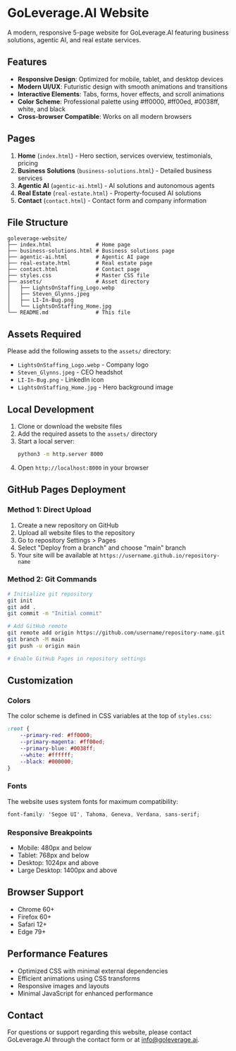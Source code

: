 # GoLeverage.AI Website

A modern, responsive 5-page website for GoLeverage.AI featuring business solutions, agentic AI, and real estate services.

## Features

- **Responsive Design**: Optimized for mobile, tablet, and desktop devices
- **Modern UI/UX**: Futuristic design with smooth animations and transitions
- **Interactive Elements**: Tabs, forms, hover effects, and scroll animations
- **Color Scheme**: Professional palette using #ff0000, #ff00ed, #0038ff, white, and black
- **Cross-browser Compatible**: Works on all modern browsers

## Pages

1. **Home** (`index.html`) - Hero section, services overview, testimonials, pricing
2. **Business Solutions** (`business-solutions.html`) - Detailed business services
3. **Agentic AI** (`agentic-ai.html`) - AI solutions and autonomous agents
4. **Real Estate** (`real-estate.html`) - Property-focused AI solutions
5. **Contact** (`contact.html`) - Contact form and company information

## File Structure

```
goleverage-website/
├── index.html              # Home page
├── business-solutions.html # Business solutions page
├── agentic-ai.html         # Agentic AI page
├── real-estate.html        # Real estate page
├── contact.html            # Contact page
├── styles.css              # Master CSS file
├── assets/                 # Asset directory
│   ├── LightsOnStaffing_Logo.webp
│   ├── Steven_Glynns.jpeg
│   ├── LI-In-Bug.png
│   └── LightsOnStaffing_Home.jpg
└── README.md               # This file
```

## Assets Required

Please add the following assets to the `assets/` directory:

- `LightsOnStaffing_Logo.webp` - Company logo
- `Steven_Glynns.jpeg` - CEO headshot
- `LI-In-Bug.png` - LinkedIn icon
- `LightsOnStaffing_Home.jpg` - Hero background image

## Local Development

1. Clone or download the website files
2. Add the required assets to the `assets/` directory
3. Start a local server:
   ```bash
   python3 -m http.server 8000
   ```
4. Open `http://localhost:8000` in your browser

## GitHub Pages Deployment

### Method 1: Direct Upload

1. Create a new repository on GitHub
2. Upload all website files to the repository
3. Go to repository Settings > Pages
4. Select "Deploy from a branch" and choose "main" branch
5. Your site will be available at `https://username.github.io/repository-name`

### Method 2: Git Commands

```bash
# Initialize git repository
git init
git add .
git commit -m "Initial commit"

# Add GitHub remote
git remote add origin https://github.com/username/repository-name.git
git branch -M main
git push -u origin main

# Enable GitHub Pages in repository settings
```

## Customization

### Colors
The color scheme is defined in CSS variables at the top of `styles.css`:
```css
:root {
    --primary-red: #ff0000;
    --primary-magenta: #ff00ed;
    --primary-blue: #0038ff;
    --white: #ffffff;
    --black: #000000;
}
```

### Fonts
The website uses system fonts for maximum compatibility:
```css
font-family: 'Segoe UI', Tahoma, Geneva, Verdana, sans-serif;
```

### Responsive Breakpoints
- Mobile: 480px and below
- Tablet: 768px and below
- Desktop: 1024px and above
- Large Desktop: 1400px and above

## Browser Support

- Chrome 60+
- Firefox 60+
- Safari 12+
- Edge 79+

## Performance Features

- Optimized CSS with minimal external dependencies
- Efficient animations using CSS transforms
- Responsive images and layouts
- Minimal JavaScript for enhanced performance

## Contact

For questions or support regarding this website, please contact GoLeverage.AI through the contact form or at info@goleverage.ai.

